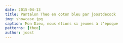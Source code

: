 ```yaml
---
date: 2015-04-13
title: Pantalon Theo en coton bleu par joostdecock
img: showcase.jpg
caption: Mon Dieu, nous étions si jeunes à l'époque
patterns: [theo]
author: joost
---
```

